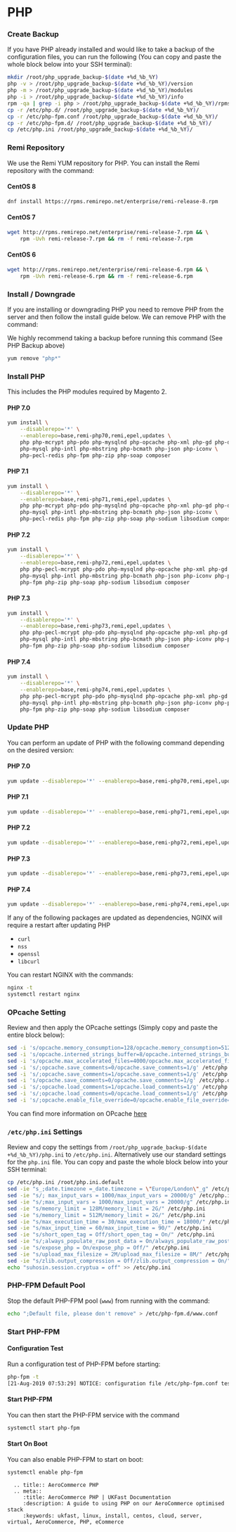 # PHP

### Create Backup

If you have PHP already installed and would like to take a backup of the configuration files, you can run the following (You can copy and paste the whole block below into your SSH terminal):

```bash
mkdir /root/php_upgrade_backup-$(date +%d_%b_%Y)
php -v > /root/php_upgrade_backup-$(date +%d_%b_%Y)/version
php -m > /root/php_upgrade_backup-$(date +%d_%b_%Y)/modules
php -i > /root/php_upgrade_backup-$(date +%d_%b_%Y)/info
rpm -qa | grep -i php > /root/php_upgrade_backup-$(date +%d_%b_%Y)/rpms
cp -r /etc/php.d/ /root/php_upgrade_backup-$(date +%d_%b_%Y)/
cp -r /etc/php-fpm.conf /root/php_upgrade_backup-$(date +%d_%b_%Y)/
cp -r /etc/php-fpm.d/ /root/php_upgrade_backup-$(date +%d_%b_%Y)/
cp /etc/php.ini /root/php_upgrade_backup-$(date +%d_%b_%Y)/
```

### Remi Repository

We use the Remi YUM repository for PHP. You can install the Remi repository with the command:

#### CentOS 8

```bash
dnf install https://rpms.remirepo.net/enterprise/remi-release-8.rpm
```

#### CentOS 7

```bash
wget http://rpms.remirepo.net/enterprise/remi-release-7.rpm && \
    rpm -Uvh remi-release-7.rpm && rm -f remi-release-7.rpm
```

#### CentOS 6

```bash
wget http://rpms.remirepo.net/enterprise/remi-release-6.rpm && \
    rpm -Uvh remi-release-6.rpm && rm -f remi-release-6.rpm
```

### Install / Downgrade

If you are installing or downgrading PHP you need to remove PHP from the server and then follow the install guide below. We can remove PHP with the command:

We highly recommend taking a backup before running this command (See PHP Backup above)

```bash
yum remove "php*"
```

### Install PHP

This includes the PHP modules required by Magento 2.

#### PHP 7.0

```bash
yum install \
    --disablerepo='*' \
    --enablerepo=base,remi-php70,remi,epel,updates \
    php php-mcrypt php-pdo php-mysqlnd php-opcache php-xml php-gd php-devel \
    php-mysql php-intl php-mbstring php-bcmath php-json php-iconv \
    php-pecl-redis php-fpm php-zip php-soap composer
```

#### PHP 7.1

```bash
yum install \
    --disablerepo='*' \
    --enablerepo=base,remi-php71,remi,epel,updates \
    php php-mcrypt php-pdo php-mysqlnd php-opcache php-xml php-gd php-devel \
    php-mysql php-intl php-mbstring php-bcmath php-json php-iconv \
    php-pecl-redis php-fpm php-zip php-soap php-sodium libsodium composer
```
#### PHP 7.2

```bash
yum install \
    --disablerepo='*' \
    --enablerepo=base,remi-php72,remi,epel,updates \
    php php-pecl-mcrypt php-pdo php-mysqlnd php-opcache php-xml php-gd php-devel \
    php-mysql php-intl php-mbstring php-bcmath php-json php-iconv php-pecl-redis \
    php-fpm php-zip php-soap php-sodium libsodium composer
```

#### PHP 7.3

```bash
yum install \
    --disablerepo='*' \
    --enablerepo=base,remi-php73,remi,epel,updates \
    php php-pecl-mcrypt php-pdo php-mysqlnd php-opcache php-xml php-gd php-devel \
    php-mysql php-intl php-mbstring php-bcmath php-json php-iconv php-pecl-redis \
    php-fpm php-zip php-soap php-sodium libsodium composer
```

#### PHP 7.4

```bash
yum install \
    --disablerepo='*' \
    --enablerepo=base,remi-php74,remi,epel,updates \
    php php-pecl-mcrypt php-pdo php-mysqlnd php-opcache php-xml php-gd php-devel \
    php-mysql php-intl php-mbstring php-bcmath php-json php-iconv php-pecl-redis \
    php-fpm php-zip php-soap php-sodium libsodium composer
```
### Update PHP

You can perform an update of PHP with the following command depending on the desired version:

#### PHP 7.0

```bash
yum update --disablerepo='*' --enablerepo=base,remi-php70,remi,epel,updates 'php-*'
```

#### PHP 7.1

```bash
yum update --disablerepo='*' --enablerepo=base,remi-php71,remi,epel,updates 'php-*'
```
#### PHP 7.2

```bash
yum update --disablerepo='*' --enablerepo=base,remi-php72,remi,epel,updates 'php-*'
```

#### PHP 7.3

```bash
yum update --disablerepo='*' --enablerepo=base,remi-php73,remi,epel,updates 'php-*'
```

#### PHP 7.4

```bash
yum update --disablerepo='*' --enablerepo=base,remi-php74,remi,epel,updates 'php-*'
```

If any of the following packages are updated as dependencies, NGINX will require a restart after updating PHP

* `curl`
* `nss`
* `openssl`
* `libcurl`

You can restart NGINX with the commands:

```bash
nginx -t
systemctl restart nginx
```

### OPcache Setting

Review and then apply the OPcache settings (Simply copy and paste the entire block below):

```bash
sed -i 's/opcache.memory_consumption=128/opcache.memory_consumption=512/g' /etc/php.d/*opcache.ini
sed -i 's/opcache.interned_strings_buffer=8/opcache.interned_strings_buffer=12/g' /etc/php.d/*opcache.ini
sed -i 's/opcache.max_accelerated_files=4000/opcache.max_accelerated_files=60000/g' /etc/php.d/*opcache.ini
sed -i 's/;opcache.save_comments=0/opcache.save_comments=1/g' /etc/php.d/*opcache.ini
sed -i 's/;opcache.save_comments=1/opcache.save_comments=1/g' /etc/php.d/*opcache.ini
sed -i 's/opcache.save_comments=0/opcache.save_comments=1/g' /etc/php.d/*opcache.ini
sed -i 's/;opcache.load_comments=1/opcache.load_comments=1/g' /etc/php.d/*opcache.ini
sed -i 's/;opcache.load_comments=0/opcache.load_comments=1/g' /etc/php.d/*opcache.ini
sed -i 's/;opcache.enable_file_override=0/opcache.enable_file_override=1/g' /etc/php.d/*opcache.ini
```

You can find more information on OPcache [here](/ecommercestacks/magento/magento2/opcache/opcache.html#stack-opcache-settings)

### `/etc/php.ini` Settings

Review and copy the settings from `/root/php_upgrade_backup-$(date +%d_%b_%Y)/php.ini` to `/etc/php.ini`. Alternatively use our standard settings for the `php.ini` file. You can copy and paste the whole block below into your SSH terminal:

```bash
cp /etc/php.ini /root/php.ini.default
sed -ie "s_;date.timezone =_date.timezone = \"Europe/London\"_g" /etc/php.ini
sed -ie "s/; max_input_vars = 1000/max_input_vars = 20000/g" /etc/php.ini
sed -ie "s/;max_input_vars = 1000/max_input_vars = 20000/g" /etc/php.ini
sed -ie "s/memory_limit = 128M/memory_limit = 2G/" /etc/php.ini
sed -ie "s/memory_limit = 512M/memory_limit = 2G/" /etc/php.ini
sed -ie "s/max_execution_time = 30/max_execution_time = 18000/" /etc/php.ini
sed -ie "s/max_input_time = 60/max_input_time = 90/" /etc/php.ini
sed -ie "s/short_open_tag = Off/short_open_tag = On/" /etc/php.ini
sed -ie "s/;always_populate_raw_post_data = On/always_populate_raw_post_data = -1/" /etc/php.ini
sed -ie "s/expose_php = On/expose_php = Off/" /etc/php.ini
sed -ie "s/upload_max_filesize = 2M/upload_max_filesize = 8M/" /etc/php.ini
sed -ie "s/zlib.output_compression = Off/zlib.output_compression = On/" /etc/php.ini
echo "suhosin.session.cryptua = off" >> /etc/php.ini
```

### PHP-FPM Default Pool

Stop the default PHP-FPM pool (`www`) from running with the command:

```bash
echo ";Default file, please don't remove" > /etc/php-fpm.d/www.conf
```

### Start PHP-FPM

#### Configuration Test

Run a configuration test of PHP-FPM before starting:

```bash
php-fpm -t
[21-Aug-2019 07:53:29] NOTICE: configuration file /etc/php-fpm.conf test is successful
```

#### Start PHP-FPM

You can then start the PHP-FPM service with the command

```bash
systemctl start php-fpm
```

#### Start On Boot

You can also enable PHP-FPM to start on boot:

```bash
systemctl enable php-fpm
```

```eval_rst
  .. title:: AeroCommerce PHP
  .. meta::
     :title: AeroCommerce PHP | UKFast Documentation
     :description: A guide to using PHP on our AeroCommerce optimised stack
     :keywords: ukfast, linux, install, centos, cloud, server, virtual, AeroCommerce, PHP, eCommerce
```
